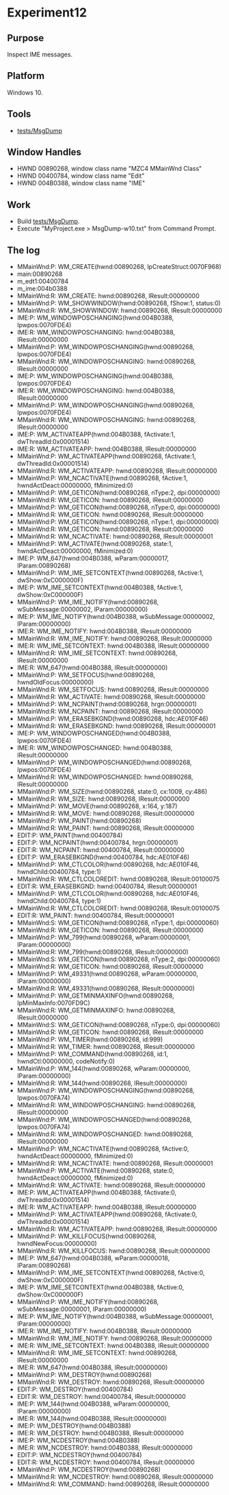 # Experiment12

## Purpose

Inspect IME messages.

## Platform

Windows 10.

## Tools

- [tests/MsgDump](tests/MsgDump)

## Window Handles

- HWND 00890268, window class name "MZC4 MMainWnd Class"
- HWND 00400784, window class name "Edit"
- HWND 004B0388, window class name "IME"

## Work

- Build [tests/MsgDump](tests/MsgDump).
- Execute "MyProject.exe > MsgDump-w10.txt" from Command Prompt.

## The log

- MMainWnd:P: WM_CREATE(hwnd:00890268, lpCreateStruct:0070F968)
- main:00890268
- m_edt1:00400784
- m_ime:004b0388
- MMainWnd:R: WM_CREATE: hwnd:00890268, lResult:00000000
- MMainWnd:P: WM_SHOWWINDOW(hwnd:00890268, fShow:1, status:0)
- MMainWnd:R: WM_SHOWWINDOW: hwnd:00890268, lResult:00000000
- IME:P: WM_WINDOWPOSCHANGING(hwnd:004B0388, lpwpos:0070FDE4)
- IME:R: WM_WINDOWPOSCHANGING: hwnd:004B0388, lResult:00000000
- MMainWnd:P: WM_WINDOWPOSCHANGING(hwnd:00890268, lpwpos:0070FDE4)
- MMainWnd:R: WM_WINDOWPOSCHANGING: hwnd:00890268, lResult:00000000
- IME:P: WM_WINDOWPOSCHANGING(hwnd:004B0388, lpwpos:0070FDE4)
- IME:R: WM_WINDOWPOSCHANGING: hwnd:004B0388, lResult:00000000
- MMainWnd:P: WM_WINDOWPOSCHANGING(hwnd:00890268, lpwpos:0070FDE4)
- MMainWnd:R: WM_WINDOWPOSCHANGING: hwnd:00890268, lResult:00000000
- IME:P: WM_ACTIVATEAPP(hwnd:004B0388, fActivate:1, dwThreadId:0x00001514)
- IME:R: WM_ACTIVATEAPP: hwnd:004B0388, lResult:00000000
- MMainWnd:P: WM_ACTIVATEAPP(hwnd:00890268, fActivate:1, dwThreadId:0x00001514)
- MMainWnd:R: WM_ACTIVATEAPP: hwnd:00890268, lResult:00000000
- MMainWnd:P: WM_NCACTIVATE(hwnd:00890268, fActive:1, hwndActDeact:00000000, fMinimized:0)
- MMainWnd:P: WM_GETICON(hwnd:00890268, nType:2, dpi:00000000)
- MMainWnd:R: WM_GETICON: hwnd:00890268, lResult:00000000
- MMainWnd:P: WM_GETICON(hwnd:00890268, nType:0, dpi:00000000)
- MMainWnd:R: WM_GETICON: hwnd:00890268, lResult:00000000
- MMainWnd:P: WM_GETICON(hwnd:00890268, nType:1, dpi:00000000)
- MMainWnd:R: WM_GETICON: hwnd:00890268, lResult:00000000
- MMainWnd:R: WM_NCACTIVATE: hwnd:00890268, lResult:00000001
- MMainWnd:P: WM_ACTIVATE(hwnd:00890268, state:1, hwndActDeact:00000000, fMinimized:0)
- IME:P: WM_647(hwnd:004B0388, wParam:00000017, lParam:00890268)
- MMainWnd:P: WM_IME_SETCONTEXT(hwnd:00890268, fActive:1, dwShow:0xC000000F)
- IME:P: WM_IME_SETCONTEXT(hwnd:004B0388, fActive:1, dwShow:0xC000000F)
- MMainWnd:P: WM_IME_NOTIFY(hwnd:00890268, wSubMessage:00000002, lParam:00000000)
- IME:P: WM_IME_NOTIFY(hwnd:004B0388, wSubMessage:00000002, lParam:00000000)
- IME:R: WM_IME_NOTIFY: hwnd:004B0388, lResult:00000000
- MMainWnd:R: WM_IME_NOTIFY: hwnd:00890268, lResult:00000000
- IME:R: WM_IME_SETCONTEXT: hwnd:004B0388, lResult:00000000
- MMainWnd:R: WM_IME_SETCONTEXT: hwnd:00890268, lResult:00000000
- IME:R: WM_647(hwnd:004B0388, lResult:00000000)
- MMainWnd:P: WM_SETFOCUS(hwnd:00890268, hwndOldFocus:00000000)
- MMainWnd:R: WM_SETFOCUS: hwnd:00890268, lResult:00000000
- MMainWnd:R: WM_ACTIVATE: hwnd:00890268, lResult:00000000
- MMainWnd:P: WM_NCPAINT(hwnd:00890268, hrgn:00000001)
- MMainWnd:R: WM_NCPAINT: hwnd:00890268, lResult:00000000
- MMainWnd:P: WM_ERASEBKGND(hwnd:00890268, hdc:AE010F46)
- MMainWnd:R: WM_ERASEBKGND: hwnd:00890268, lResult:00000001
- IME:P: WM_WINDOWPOSCHANGED(hwnd:004B0388, lpwpos:0070FDE4)
- IME:R: WM_WINDOWPOSCHANGED: hwnd:004B0388, lResult:00000000
- MMainWnd:P: WM_WINDOWPOSCHANGED(hwnd:00890268, lpwpos:0070FDE4)
- MMainWnd:R: WM_WINDOWPOSCHANGED: hwnd:00890268, lResult:00000000
- MMainWnd:P: WM_SIZE(hwnd:00890268, state:0, cx:1009, cy:486)
- MMainWnd:R: WM_SIZE: hwnd:00890268, lResult:00000000
- MMainWnd:P: WM_MOVE(hwnd:00890268, x:164, y:187)
- MMainWnd:R: WM_MOVE: hwnd:00890268, lResult:00000000
- MMainWnd:P: WM_PAINT(hwnd:00890268)
- MMainWnd:R: WM_PAINT: hwnd:00890268, lResult:00000000
- EDIT:P: WM_PAINT(hwnd:00400784)
- EDIT:P: WM_NCPAINT(hwnd:00400784, hrgn:00000001)
- EDIT:R: WM_NCPAINT: hwnd:00400784, lResult:00000000
- EDIT:P: WM_ERASEBKGND(hwnd:00400784, hdc:AE010F46)
- MMainWnd:P: WM_CTLCOLOR(hwnd:00890268, hdc:AE010F46, hwndChild:00400784, type:1)
- MMainWnd:R: WM_CTLCOLOREDIT: hwnd:00890268, lResult:00100075
- EDIT:R: WM_ERASEBKGND: hwnd:00400784, lResult:00000001
- MMainWnd:P: WM_CTLCOLOR(hwnd:00890268, hdc:AE010F46, hwndChild:00400784, type:1)
- MMainWnd:R: WM_CTLCOLOREDIT: hwnd:00890268, lResult:00100075
- EDIT:R: WM_PAINT: hwnd:00400784, lResult:00000001
- MMainWnd:S: WM_GETICON(hwnd:00890268, nType:1, dpi:00000060)
- MMainWnd:R: WM_GETICON: hwnd:00890268, lResult:00000000
- MMainWnd:P: WM_799(hwnd:00890268, wParam:00000001, lParam:00000000)
- MMainWnd:R: WM_799(hwnd:00890268, lResult:00000000)
- MMainWnd:S: WM_GETICON(hwnd:00890268, nType:2, dpi:00000060)
- MMainWnd:R: WM_GETICON: hwnd:00890268, lResult:00000000
- MMainWnd:P: WM_49331(hwnd:00890268, wParam:00000000, lParam:00000000)
- MMainWnd:R: WM_49331(hwnd:00890268, lResult:00000000)
- MMainWnd:P: WM_GETMINMAXINFO(hwnd:00890268, lpMinMaxInfo:0070FD9C)
- MMainWnd:R: WM_GETMINMAXINFO: hwnd:00890268, lResult:00000000
- MMainWnd:S: WM_GETICON(hwnd:00890268, nType:0, dpi:00000060)
- MMainWnd:R: WM_GETICON: hwnd:00890268, lResult:00000000
- MMainWnd:P: WM_TIMER(hwnd:00890268, id:999)
- MMainWnd:R: WM_TIMER: hwnd:00890268, lResult:00000000
- MMainWnd:P: WM_COMMAND(hwnd:00890268, id:1, hwndCtl:00000000, codeNotify:0)
- MMainWnd:P: WM_144(hwnd:00890268, wParam:00000000, lParam:00000000)
- MMainWnd:R: WM_144(hwnd:00890268, lResult:00000000)
- MMainWnd:P: WM_WINDOWPOSCHANGING(hwnd:00890268, lpwpos:0070FA74)
- MMainWnd:R: WM_WINDOWPOSCHANGING: hwnd:00890268, lResult:00000000
- MMainWnd:P: WM_WINDOWPOSCHANGED(hwnd:00890268, lpwpos:0070FA74)
- MMainWnd:R: WM_WINDOWPOSCHANGED: hwnd:00890268, lResult:00000000
- MMainWnd:P: WM_NCACTIVATE(hwnd:00890268, fActive:0, hwndActDeact:00000000, fMinimized:0)
- MMainWnd:R: WM_NCACTIVATE: hwnd:00890268, lResult:00000001
- MMainWnd:P: WM_ACTIVATE(hwnd:00890268, state:0, hwndActDeact:00000000, fMinimized:0)
- MMainWnd:R: WM_ACTIVATE: hwnd:00890268, lResult:00000000
- IME:P: WM_ACTIVATEAPP(hwnd:004B0388, fActivate:0, dwThreadId:0x00001514)
- IME:R: WM_ACTIVATEAPP: hwnd:004B0388, lResult:00000000
- MMainWnd:P: WM_ACTIVATEAPP(hwnd:00890268, fActivate:0, dwThreadId:0x00001514)
- MMainWnd:R: WM_ACTIVATEAPP: hwnd:00890268, lResult:00000000
- MMainWnd:P: WM_KILLFOCUS(hwnd:00890268, hwndNewFocus:00000000)
- MMainWnd:R: WM_KILLFOCUS: hwnd:00890268, lResult:00000000
- IME:P: WM_647(hwnd:004B0388, wParam:00000018, lParam:00890268)
- MMainWnd:P: WM_IME_SETCONTEXT(hwnd:00890268, fActive:0, dwShow:0xC000000F)
- IME:P: WM_IME_SETCONTEXT(hwnd:004B0388, fActive:0, dwShow:0xC000000F)
- MMainWnd:P: WM_IME_NOTIFY(hwnd:00890268, wSubMessage:00000001, lParam:00000000)
- IME:P: WM_IME_NOTIFY(hwnd:004B0388, wSubMessage:00000001, lParam:00000000)
- IME:R: WM_IME_NOTIFY: hwnd:004B0388, lResult:00000000
- MMainWnd:R: WM_IME_NOTIFY: hwnd:00890268, lResult:00000000
- IME:R: WM_IME_SETCONTEXT: hwnd:004B0388, lResult:00000000
- MMainWnd:R: WM_IME_SETCONTEXT: hwnd:00890268, lResult:00000000
- IME:R: WM_647(hwnd:004B0388, lResult:00000000)
- MMainWnd:P: WM_DESTROY(hwnd:00890268)
- MMainWnd:R: WM_DESTROY: hwnd:00890268, lResult:00000000
- EDIT:P: WM_DESTROY(hwnd:00400784)
- EDIT:R: WM_DESTROY: hwnd:00400784, lResult:00000000
- IME:P: WM_144(hwnd:004B0388, wParam:00000000, lParam:00000000)
- IME:R: WM_144(hwnd:004B0388, lResult:00000000)
- IME:P: WM_DESTROY(hwnd:004B0388)
- IME:R: WM_DESTROY: hwnd:004B0388, lResult:00000000
- IME:P: WM_NCDESTROY(hwnd:004B0388)
- IME:R: WM_NCDESTROY: hwnd:004B0388, lResult:00000000
- EDIT:P: WM_NCDESTROY(hwnd:00400784)
- EDIT:R: WM_NCDESTROY: hwnd:00400784, lResult:00000000
- MMainWnd:P: WM_NCDESTROY(hwnd:00890268)
- MMainWnd:R: WM_NCDESTROY: hwnd:00890268, lResult:00000000
- MMainWnd:R: WM_COMMAND: hwnd:00890268, lResult:00000000
